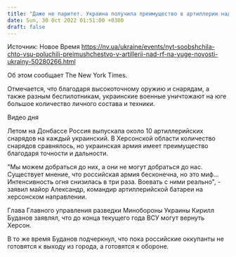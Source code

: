 ```yaml
---
title: "Даже не паритет. Украина получила преимущество в артиллерии над РФ на юге — NYT"
date: Sun, 30 Oct 2022 01:51:00 +0300
draft: false
---
```

Источник: Новое Время https://nv.ua/ukraine/events/nyt-soobshchila-chto-vsu-poluchili-preimushchestvo-v-artillerii-nad-rf-na-yuge-novosti-ukrainy-50280266.html


Об этом сообщает The New York Times.

Отмечается, что благодаря высокоточному оружию и снарядам, а также разным беспилотникам, украинские военные уничтожают на юге большое количество личного состава и техники.

 Видео дня   

Летом на Донбассе Россия выпускала около 10 артиллерийских снарядов на каждый украинский. В Херсонской области количество снарядов сравнялось, но украинская армия имеет преимущество благодаря точности и дальности.

"Мы можем добраться до них, а они не могут добраться до нас. Существует мнение, что российская армия бесконечна, но это миф… Интенсивность огня снизилась в три раза. Воевать с ними реально", - заявил майор Александр, командир артиллерийской батареи на херсонском направлении.

Глава Главного управления разведки Минобороны Украины Кирилл Буданов заявлял, что до конца текущего года ВСУ могут вернуть Херсон.

В то же время Буданов подчеркнул, что пока российские оккупанты не готовятся к выходу из города, а готовятся к обороне.

